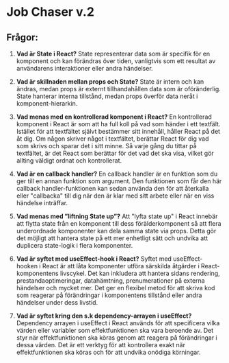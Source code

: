 # Job Chaser v.2

## Frågor:

1. **Vad är State i React?**
   State representerar data som är specifik för en komponent och kan förändras över tiden, vanligtvis som ett resultat av användarens interaktioner eller andra händelser.

2. **Vad är skillnaden mellan props och State?**
   State är intern och kan ändras, medan props är externt tillhandahållen data som är oföränderlig. State hanterar interna tillstånd, medan props överför data neråt i komponent-hierarkin.

3. **Vad menas med en kontrollerad komponent i React?**
   En kontrollerad komponent i React är som att ha full koll på vad som händer i ett textfält. Istället för att textfältet självt bestämmer sitt innehåll, håller React på det åt dig. Om någon skriver något i textfältet, berättar React för dig vad som skrivs och sparar det i sitt minne. Så varje gång du tittar på textfältet, är det React som berättar för det vad det ska visa, vilket gör allting väldigt ordnat och kontrollerat.

4. **Vad är en callback handler?**
   En callback handler är en funktion som du ger till en annan funktion som argument. Den funktionen som får den här callback handler-funktionen kan sedan använda den för att återkalla eller "callbacka" till dig när den är klar med sitt arbete eller när en viss händelse inträffar.

5. **Vad menas med ”liftning State up”?**
   Att "lyfta state up" i React innebär att flytta state från en komponent till dess förälderkomponent så att flera underordnade komponenter kan dela samma state via props. Detta gör det möjligt att hantera state på ett mer enhetligt sätt och undvika att duplicera state-logik i flera komponenter.

6. **Vad är syftet med useEffect-hook i React?**
   Syftet med useEffect-hooken i React är att låta komponenter utföra särskilda åtgärder i React-komponentens livscykel. Det kan inkludera att hantera sidans rendering, prestandaoptimeringar, datahämtning, prenumerationer på externa händelser och mycket mer. Det ger en flexibel metod för att skriva kod som reagerar på förändringar i komponentens tillstånd eller andra händelser under dess livstid.

7. **Vad är syftet kring den s.k dependency-arrayen i useEffect?**
   Dependency arrayen i useEffect i React används för att specificera vilka värden eller variabler som effektfunktionen ska vara beroende av. Det styr när effektfunktionen ska köras genom att reagera på förändringar i dessa värden. Det är ett verktyg för att kontrollera exakt när effektfunktionen ska köras och för att undvika onödiga körningar.

